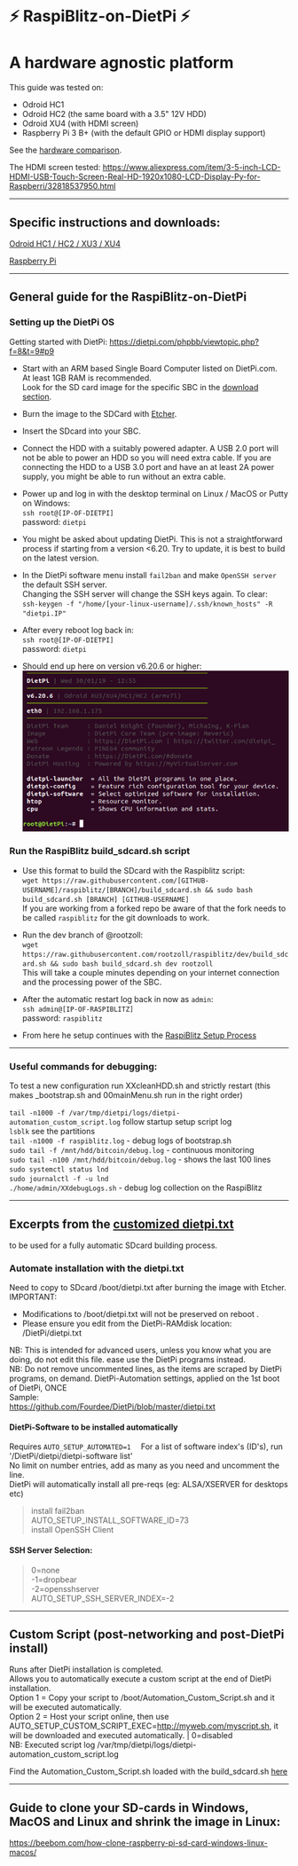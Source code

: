 # ⚡️ RaspiBlitz-on-DietPi ⚡️
#  A hardware agnostic platform


This guide was tested on:

* Odroid HC1
* Odroid HC2 (the same board with a 3.5" 12V HDD)
* Odroid XU4 (with HDMI screen)
* Raspberry Pi 3 B+ (with the default GPIO or HDMI display support)

See the [hardware comparison](hw_comparison.md).

The HDMI screen tested: https://www.aliexpress.com/item/3-5-inch-LCD-HDMI-USB-Touch-Screen-Real-HD-1920x1080-LCD-Display-Py-for-Raspberri/32818537950.html

---
## Specific instructions and downloads:

[Odroid HC1 / HC2 / XU3 / XU4](Odroid_HC1_HC2.md)

[Raspberry Pi](RaspberryPi.md)

---

## General guide for the RaspiBlitz-on-DietPi 

### Setting up the DietPi OS

Getting started with DietPi: https://dietpi.com/phpbb/viewtopic.php?f=8&t=9#p9 

* Start with an ARM based Single Board Computer listed on DietPi.com.  
At least 1GB RAM is recommended.  
Look for the SD card image for the specific SBC in the [download section](https://dietpi.com/#download).

* Burn the image to the SDCard with [Etcher](https://www.balena.io/etcher/).

* Insert the SDcard into your SBC.

* Connect the HDD with a suitably powered adapter.
A USB 2.0 port will not be able to power an HDD so you will need extra cable.
If you are connecting the HDD to a USB 3.0 port and have an at least 2A power supply, you might be able to run without an extra cable.

* Power up and log in with the desktop terminal on Linux / MacOS or Putty on Windows:  
`ssh root@[IP-OF-DIETPI]`  
password: `dietpi`  

* You might be asked about updating DietPi. This is not a straightforward process if starting from a  version <6.20. Try to update, it is best to build on the latest version.

* In the DietPi software menu install `fail2ban` and make `OpenSSH server` the default SSH server.  
Changing the SSH server will change the SSH keys again. To clear:  
`ssh-keygen -f "/home/[your-linux-username]/.ssh/known_hosts" -R "dietpi.IP"`

* After every reboot log back in:  
`ssh root@[IP-OF-DIETPI]`  
password: `dietpi`

* Should end up here on version v6.20.6 or higher: 
![](pictures/bash_prompt.png)


### Run the RaspiBlitz build_sdcard.sh script

* Use this format to build the SDcard with the Raspiblitz script:  
`wget https://raw.githubusercontent.com/[GITHUB-USERNAME]/raspiblitz/[BRANCH]/build_sdcard.sh && sudo bash build_sdcard.sh [BRANCH] [GITHUB-USERNAME]`  
If you are working from a forked repo be aware of that the fork needs to be called `raspiblitz` for the git downloads to work.

* Run the dev branch of @rootzoll:  
`wget https://raw.githubusercontent.com/rootzoll/raspiblitz/dev/build_sdcard.sh && sudo bash build_sdcard.sh dev rootzoll`  
This will take a couple minutes depending on your internet connection and the processing power of the SBC.

* After the automatic restart log back in now as `admin`:  
`ssh admin@[IP-OF-RASPIBLITZ]`  
password: `raspiblitz`

* From here he setup continues with the [RaspiBlitz Setup Process](https://github.com/rootzoll/raspiblitz/blob/master/README.md#setup-process-detailed-documentation)

---
### Useful commands for debugging:
To test a new configuration run XXcleanHDD.sh and strictly restart
(this makes _bootstrap.sh and 00mainMenu.sh run in the right order)

`tail -n1000 -f /var/tmp/dietpi/logs/dietpi-automation_custom_script.log` follow startup setup script log  
`lsblk` see the partitions  
`tail -n1000 -f raspiblitz.log` - debug logs of bootstrap.sh  
`sudo tail -f /mnt/hdd/bitcoin/debug.log` - continuous monitoring  
`sudo tail -n100 /mnt/hdd/bitcoin/debug.log` - shows the last 100 lines  
`sudo systemctl status lnd`  
`sudo journalctl -f -u lnd`  
`./home/admin/XXdebugLogs.sh` - debug log collection on the RaspiBlitz 

---

## Excerpts from the [customized dietpi.txt](/dietpi/boot/dietpi.txt)
to be used for a fully automatic SDcard building process.

### Automate installation with the dietpi.txt
Need to copy to SDcard /boot/dietpi.txt after burning the image with Etcher.
IMPORTANT:
- Modifications to /boot/dietpi.txt will not be preserved on reboot  .
- Please ensure you edit from the DietPi-RAMdisk location: /DietPi/dietpi.txt 

NB: This is intended for advanced users, unless you know what you are doing, do not edit this file. ease use the DietPi programs instead.  
NB: Do not remove uncommented lines, as the items are scraped by DietPi programs, on demand.
DietPi-Automation settings, applied on the 1st boot of DietPi, ONCE  
Sample:  
https://github.com/Fourdee/DietPi/blob/master/dietpi.txt

#### DietPi-Software to be installed automatically 
Requires `AUTO_SETUP_AUTOMATED=1  `
For a list of software index's (ID's), run '/DietPi/dietpi/dietpi-software list'  
No limit on number entries, add as many as you need and uncomment the line.  
DietPi will automatically install all pre-reqs (eg: ALSA/XSERVER for desktops etc)  
>install fail2ban  
AUTO_SETUP_INSTALL_SOFTWARE_ID=73  
install OpenSSH Client  

#### SSH Server Selection:
>0=none  
-1=dropbear  
-2=opensshserver  
AUTO_SETUP_SSH_SERVER_INDEX=-2

---
## Custom Script (post-networking and post-DietPi install) 
Runs after DietPi installation is completed.  
Allows you to automatically execute a custom script at the end of DietPi installation.  
Option 1 = Copy your script to /boot/Automation_Custom_Script.sh and it will be executed automatically.  
Option 2 = Host your script online, then use AUTO_SETUP_CUSTOM_SCRIPT_EXEC=http://myweb.com/myscript.sh, it will be downloaded and executed automatically. | 0=disabled  
NB: Executed script log /var/tmp/dietpi/logs/dietpi-automation_custom_script.log

Find the Automation_Custom_Script.sh loaded with the build_sdcard.sh [here](/dietpi/boot/Automation_Custom_Script.sh)

---
## Guide to clone your SD-cards in Windows, MacOS and Linux and shrink the image in Linux:
https://beebom.com/how-clone-raspberry-pi-sd-card-windows-linux-macos/